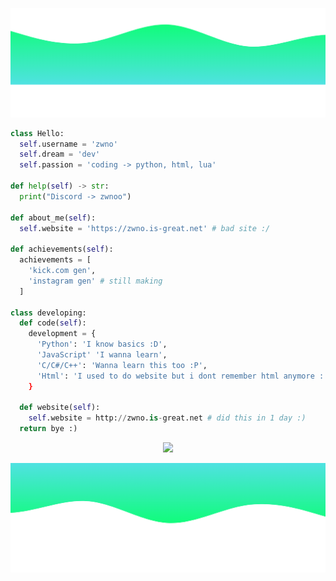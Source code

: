 ![image1](https://raw.githubusercontent.com/OxynDev/OxynDev/main/wave%20(1).png)
```python
class Hello:
  self.username = 'zwno'
  self.dream = 'dev'
  self.passion = 'coding -> python, html, lua'

def help(self) -> str:
  print("Discord -> zwnoo")

def about_me(self):
  self.website = 'https://zwno.is-great.net' # bad site :/

def achievements(self):
  achievements = [
    'kick.com gen',
    'instagram gen' # still making
  ]

class developing:
  def code(self):
    development = {
      'Python': 'I know basics :D',
      'JavaScript' 'I wanna learn',
      'C/C#/C++': 'Wanna learn this too :P',
      'Html': 'I used to do website but i dont remember html anymore :'( '
    }

  def website(self):
    self.website = http://zwno.is-great.net # did this in 1 day :)
  return bye :)
```
<p align="center"> <img src="https://github-readme-stats.vercel.app/api?username=OxynDev&theme=tokyonight&show_icons=true&card_width=1100"> </p>

![image2](https://raw.githubusercontent.com/OxynDev/OxynDev/main/wave.png)
